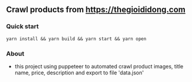 ## Crawl products from https://thegioididong.com

### Quick start
```
yarn install && yarn build && yarn start && yarn open
```

### About
- this project using puppeteer to automated crawl product images, title name, price, description and export to file 'data.json'
